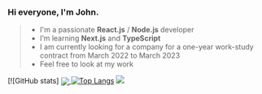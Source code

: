 ### Hi everyone, I'm John.

<!--
**LesCrow/LesCrow** is a ✨ _special_ ✨ repository because its `README.md` (this file) appears on your GitHub profile.
-->

> * I'm a passionate **React.js** / **Node.js** developer
> * I’m  learning **Next.js** and **TypeScript**
> * I am currently looking for a company for a one-year work-study contract from March 2022 to March 2023
> * Feel free to look at my work

[![GitHub stats]
<a href="https://github.com/anuraghazra/github-readme-stats">
  <img align="center" src="https://github-readme-stats.vercel.app/api?username=LesCrow&theme=transparent"> 
</a>
[![Top Langs]()]()
<a href="https://github.com/anuraghazra/github-readme-stats">
  <img src= "https://github-readme-stats.vercel.app/api/top-langs/?username=LesCrow&layout=compact"/>
</a>

<!-- Here are some ideas to get you started:

- 🔭 I’m currently working on ...

- 👯 I’m looking to collaborate on ...
- 🤔 I’m looking for help with ...
- 💬 Ask me about ...
- 📫 How to reach me: ...
- 😄 Pronouns: ...
- ⚡ Fun fact: ...
-->
